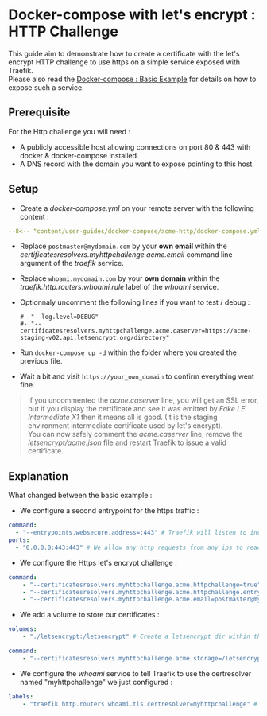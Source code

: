 # Docker-compose with let's encrypt : HTTP Challenge

This guide aim to demonstrate how to create a certificate with the let's encrypt HTTP challenge to use https on a simple service exposed with Traefik.  
Please also read the [Docker-compose : Basic Example](../basic-example) for details on how to expose such a service.  

## Prerequisite

For the Http challenge you will need :

- A publicly accessible host allowing connections on port 80 & 443 with docker & docker-compose installed.
- A DNS record with the domain you want to expose pointing to this host.

## Setup

- Create a *docker-compose.yml* on your remote server with the following content :

```yaml
--8<-- "content/user-guides/docker-compose/acme-http/docker-compose.yml"
```

- Replace `postmaster@mydomain.com` by your **own email** within the *certificatesresolvers.myhttpchallenge.acme.email* command line argument of the *traefik* service.
- Replace `whoami.mydomain.com` by your **own domain** within the *traefik.http.routers.whoami.rule* label of the *whoami* service.
- Optionnaly uncomment the following lines if you want to test / debug :

	```text
	#- "--log.level=DEBUG"
	#- "--certificatesresolvers.myhttpchallenge.acme.caserver=https://acme-staging-v02.api.letsencrypt.org/directory"
	```

- Run `docker-compose up -d` within the folder where you created the previous file.
- Wait a bit and visit `https://your_own_domain` to confirm everything went fine.

> If you uncommented the *acme.caserver* line, you will get an SSL error, but if you display the certificate and see it was emitted by *Fake LE Intermediate X1* then it means all is good. (It is the staging environment intermediate certificate used by let's encrypt).  
You can now safely comment the *acme.caserver* line, remove the *letsencrypt/acme.json* file and restart Traefik to issue a valid certificate.

## Explanation

What changed between the basic example :

- We configure a second entrypoint for the https traffic :

```yaml
command:
  - "--entrypoints.websecure.address=:443" # Traefik will listen to incoming request on the port 443 (https)
ports:
  - "0.0.0.0:443:443" # We allow any http requests from any ips to reach our Traefik container on the 443 port
```

- We configure the Https let's encrypt challenge :

```yaml
command:
	- "--certificatesresolvers.myhttpchallenge.acme.httpchallenge=true" # Enable a http challenge named "myhttpchallenge"
	- "--certificatesresolvers.myhttpchallenge.acme.httpchallenge.entrypoint=web" # Tell it to use our predefined entrypoint named "web"
	- "--certificatesresolvers.myhttpchallenge.acme.email=postmaster@mydomain.com" # The email to provide to let's encrypt
```

- We add a volume to store our certificates :

```yaml
volumes:
	- "./letsencrypt:/letsencrypt" # Create a letsencrypt dir within the folder where the docker-compose file is

command:
	- "--certificatesresolvers.myhttpchallenge.acme.storage=/letsencrypt/acme.json" # Tell to store the certificate on a path under our volume
```

- We configure the *whoami* service to tell Traefik to use the certresolver named "myhttpchallenge" we just configured :

```yaml
labels:
	- "traefik.http.routers.whoami.tls.certresolver=myhttpchallenge" # Uses the Host rule to define which certificate to issue
```